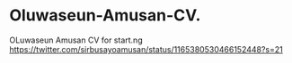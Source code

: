 # Oluwaseun-Amusan-CV.
OLuwaseun Amusan CV for start.ng
https://twitter.com/sirbusayoamusan/status/1165380530466152448?s=21
